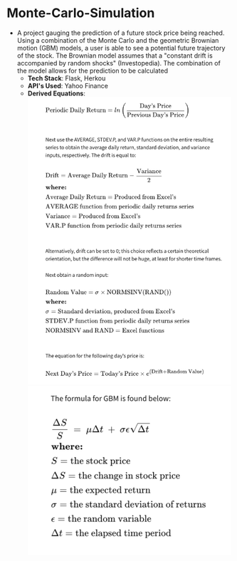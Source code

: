 # Monte-Carlo-Simulation
* A project gauging the prediction of a future stock price being reached. Using a combination of the Monte Carlo and the geometric Brownian motion (GBM) models, a user is able to see a potential future trajectory of the stock. The Brownian model assumes that a "constant drift is accompanied by random shocks" (Investopedia). The combination of the model allows for the prediction to be calculated
  * __Tech Stack__: Flask, Herkou
  * __API's Used__: Yahoo Finance
  * __Derived Equations__:
  ![alt text](https://github.com/amertx/Monte-Carlo-Simulation/blob/master/Screen%20Shot%202020-06-20%20at%203.56.47%20PM.png)
  ![alt text](https://github.com/amertx/Monte-Carlo-Simulation/blob/master/Screen%20Shot%202020-06-20%20at%203.55.53%20PM.png)

